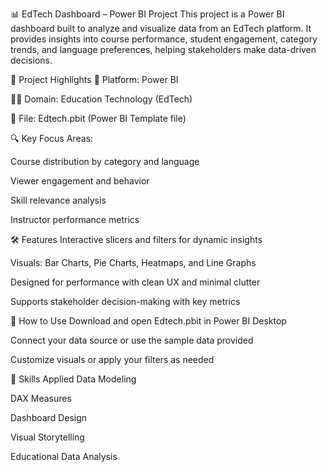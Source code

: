 📊 EdTech Dashboard – Power BI Project
This project is a Power BI dashboard built to analyze and visualize data from an EdTech platform. It provides insights into course performance, student engagement, category trends, and language preferences, helping stakeholders make data-driven decisions.

🧾 Project Highlights
📌 Platform: Power BI

🧑‍🎓 Domain: Education Technology (EdTech)

📂 File: Edtech.pbit (Power BI Template file)

🔍 Key Focus Areas:

Course distribution by category and language

Viewer engagement and behavior

Skill relevance analysis

Instructor performance metrics

🛠️ Features
Interactive slicers and filters for dynamic insights

Visuals: Bar Charts, Pie Charts, Heatmaps, and Line Graphs

Designed for performance with clean UX and minimal clutter

Supports stakeholder decision-making with key metrics

📌 How to Use
Download and open Edtech.pbit in Power BI Desktop

Connect your data source or use the sample data provided

Customize visuals or apply your filters as needed

🧠 Skills Applied
Data Modeling

DAX Measures

Dashboard Design

Visual Storytelling

Educational Data Analysis
